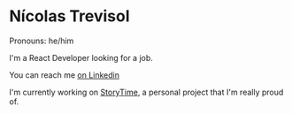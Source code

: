 # Nícolas Trevisol
Pronouns: he/him

I'm a React Developer looking for a job.

You can reach me [on Linkedin](https://www.linkedin.com/in/nicolas-trevisol/)

I'm currently working on [StoryTime](https://github.com/MultiWar/StoryTime), a personal project that I'm really proud of.

<!--
**MultiWar/MultiWar** is a ✨ _special_ ✨ repository because its `README.md` (this file) appears on your GitHub profile.

Here are some ideas to get you started:

- 🔭 I’m currently working on ...
- 🌱 I’m currently learning ...
- 👯 I’m looking to collaborate on ...
- 🤔 I’m looking for help with ...
- 💬 Ask me about ...
- 📫 How to reach me: ...
- 😄 Pronouns: ...
- ⚡ Fun fact: ...
-->
